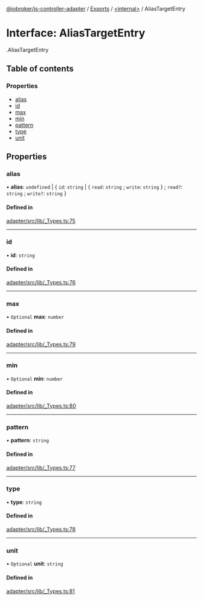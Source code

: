 [@iobroker/js-controller-adapter](../README.md) / [Exports](../modules.md) / [<internal\>](../modules/internal_.md) / AliasTargetEntry

# Interface: AliasTargetEntry

[<internal>](../modules/internal_.md).AliasTargetEntry

## Table of contents

### Properties

- [alias](internal_.AliasTargetEntry.md#alias)
- [id](internal_.AliasTargetEntry.md#id)
- [max](internal_.AliasTargetEntry.md#max)
- [min](internal_.AliasTargetEntry.md#min)
- [pattern](internal_.AliasTargetEntry.md#pattern)
- [type](internal_.AliasTargetEntry.md#type)
- [unit](internal_.AliasTargetEntry.md#unit)

## Properties

### alias

• **alias**: `undefined` \| { `id`: `string` \| { `read`: `string` ; `write`: `string`  } ; `read?`: `string` ; `write?`: `string`  }

#### Defined in

[adapter/src/lib/_Types.ts:75](https://github.com/ioBroker/ioBroker.js-controller/blob/6912de44/packages/adapter/src/lib/_Types.ts#L75)

___

### id

• **id**: `string`

#### Defined in

[adapter/src/lib/_Types.ts:76](https://github.com/ioBroker/ioBroker.js-controller/blob/6912de44/packages/adapter/src/lib/_Types.ts#L76)

___

### max

• `Optional` **max**: `number`

#### Defined in

[adapter/src/lib/_Types.ts:79](https://github.com/ioBroker/ioBroker.js-controller/blob/6912de44/packages/adapter/src/lib/_Types.ts#L79)

___

### min

• `Optional` **min**: `number`

#### Defined in

[adapter/src/lib/_Types.ts:80](https://github.com/ioBroker/ioBroker.js-controller/blob/6912de44/packages/adapter/src/lib/_Types.ts#L80)

___

### pattern

• **pattern**: `string`

#### Defined in

[adapter/src/lib/_Types.ts:77](https://github.com/ioBroker/ioBroker.js-controller/blob/6912de44/packages/adapter/src/lib/_Types.ts#L77)

___

### type

• **type**: `string`

#### Defined in

[adapter/src/lib/_Types.ts:78](https://github.com/ioBroker/ioBroker.js-controller/blob/6912de44/packages/adapter/src/lib/_Types.ts#L78)

___

### unit

• `Optional` **unit**: `string`

#### Defined in

[adapter/src/lib/_Types.ts:81](https://github.com/ioBroker/ioBroker.js-controller/blob/6912de44/packages/adapter/src/lib/_Types.ts#L81)
